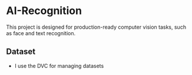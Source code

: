 # AI-Recognition
This project is designed for production-ready computer vision tasks, such as face and text recognition.

## Dataset
- I use the DVC for managing datasets